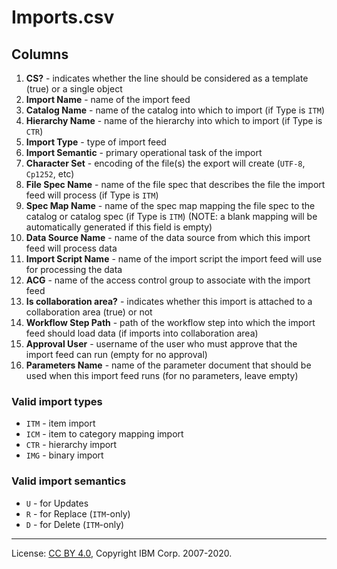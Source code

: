 <!-- SPDX-License-Identifier: CC-BY-4.0 -->
<!-- Copyright IBM Corp. 2007-2020 -->

# Imports.csv

## Columns

1. **CS?** - indicates whether the line should be considered as a template (true) or a single object
1. **Import Name** - name of the import feed
1. **Catalog Name** - name of the catalog into which to import (if Type is `ITM`)
1. **Hierarchy Name** - name of the hierarchy into which to import (if Type is `CTR`)
1. **Import Type** - type of import feed
1. **Import Semantic** - primary operational task of the import
1. **Character Set** - encoding of the file(s) the export will create (`UTF-8`, `Cp1252`, etc)
1. **File Spec Name** - name of the file spec that describes the file the import feed will process (if Type is `ITM`)
1. **Spec Map Name** - name of the spec map mapping the file spec to the catalog or catalog spec (if Type is `ITM`) (NOTE: a blank mapping will be automatically generated if this field is empty)
1. **Data Source Name** - name of the data source from which this import feed will process data
1. **Import Script Name** - name of the import script the import feed will use for processing the data
1. **ACG** - name of the access control group to associate with the import feed
1. **Is collaboration area?** - indicates whether this import is attached to a collaboration area (true) or not
1. **Workflow Step Path** - path of the workflow step into which the import feed should load data (if imports into collaboration area)
1. **Approval User** - username of the user who must approve that the import feed can run (empty for no approval)
1. **Parameters Name** - name of the parameter document that should be used when this import feed runs (for no parameters, leave empty)

### Valid import types

- `ITM` - item import
- `ICM` - item to category mapping import
- `CTR` - hierarchy import
- `IMG` - binary import

### Valid import semantics

- `U` - for Updates
- `R` - for Replace (`ITM`-only)
- `D` - for Delete (`ITM`-only)

----
License: [CC BY 4.0](https://creativecommons.org/licenses/by/4.0/),
Copyright IBM Corp. 2007-2020.

